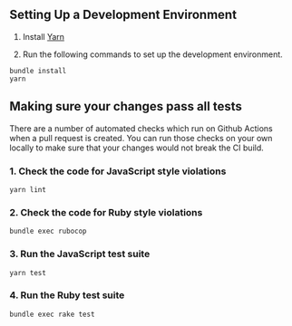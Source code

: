 ## Setting Up a Development Environment

1. Install [Yarn](https://yarnpkg.com/)

2. Run the following commands to set up the development environment.
```
bundle install
yarn
```

## Making sure your changes pass all tests
There are a number of automated checks which run on Github Actions when a pull request is created.
You can run those checks on your own locally to make sure that your changes would not break the CI build.

### 1. Check the code for JavaScript style violations
```
yarn lint
```

### 2. Check the code for Ruby style violations
```
bundle exec rubocop
```

### 3. Run the JavaScript test suite
```
yarn test
```

### 4. Run the Ruby test suite
```
bundle exec rake test
```

